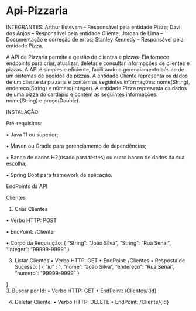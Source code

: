 # Api-Pizzaria

INTEGRANTES:
Arthur Estevam – Responsável pela entidade Pizza;
Davi dos Anjos – Responsável pela entidade Cliente;
Jordan de Lima – Documentação e correção de erros;
Stanley Kennedy – Responsável pela entidade Pizza.


A API de Pizzaria permite a gestão de clientes e pizzas. Ela fornece endpoints para criar, atualizar, deletar e consultar informações de clientes e pizzas. A API é simples e eficiente, facilitando o gerenciamento básico de um sistemas de pedidos de pizzas.
A entidade Cliente representa os dados de um cliente da pizzaria e contém as seguintes informações: nome(String), endereço(String) e número(Integer). A entidade Pizza representa os dados de uma pizza do cardápio e contém as seguintes informações: nome(String) e preço(Double). 

INSTALAÇÃO

Pré-requisitos:

•	Java 11 ou superior;

•	Maven ou Gradle para gerenciamento de dependências;

•	Banco de dados H2(usado para testes) ou outro banco de dados da sua escolha;

•	Spring Boot para framework de aplicação.

EndPoints da API

Clientes

1.	Criar Clientes
   
•	Verbo HTTP: POST

•	EndPoint: /Cliente

•	Corpo da Requisição:
  {
    “String”: “João Silva”,
    “String”: “Rua Senai”,
    “Integer”: “99999-9999”
  }

3.	Listar Clientes
•	Verbo HTTP: GET
•	EndPoint: /Clientes
•	Resposta de Sucesso:
[
  {
    “id” : 1,
  	“nome”: “João Silva”,
  	“endereço”: “Rua Senai”,
  	“numero”: “99999-9999”
  }

]	
3.	Buscar por Id:
•	Verbo HTTP: GET
•	EndPoint: /Clientes/{id}

4.	Deletar Cliente:
•	Verbo HTTP: DELETE
•	EndPoint: /Cliente/{id}


